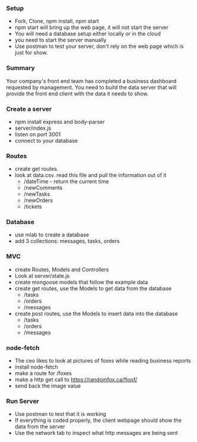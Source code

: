### Setup
* Fork, Clone, npm install, npm start
* npm start will bring up the web page, it will not start the server
* You will need a database setup either locally or in the cloud
* you need to start the server manually
* Use postman to test your server, don't rely on the web page which is just for show.

### Summary
Your company's front end team has completed a business dashboard requested by management. You need to build the data server that will provide the front end client with the data it needs to show.

### Create a server
* npm install express and body-parser
* server/index.js
* listen on port 3001
* connect to your database

### Routes
* create get routes.
* look at data.csv. read this file and pull the information out of it
  * /dateTime - return the current time
  * /newComments
  * /newTasks
  * /newOrders
  * /tickets

### Database
* use mlab to create a database
* add 3 collections: messages, tasks, orders

### MVC
* create Routes, Models and Controllers
* Look at server/state.js
* create mongoose models that follow the example data
* create get routes, use the Models to get data from the database
  * /tasks
  * /orders
  * /messages
* create post routes, use the Models to insert data into the database
  * /tasks 
  * /orders
  * /messages 

### node-fetch
* The ceo likes to look at pictures of foxes while reading business reports
* install node-fetch
* make a route for /foxes
* make a http get call to https://randomfox.ca/floof/
* send back the image value

### Run Server
* Use postman to test that it is working
* If everything is coded properly, the client webpage should show the data from the server
* Use the network tab to inspect what http messages are being sent
